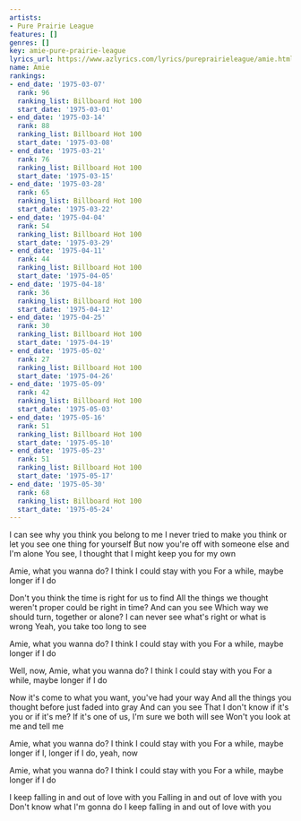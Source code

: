 ```yaml
---
artists:
- Pure Prairie League
features: []
genres: []
key: amie-pure-prairie-league
lyrics_url: https://www.azlyrics.com/lyrics/pureprairieleague/amie.html
name: Amie
rankings:
- end_date: '1975-03-07'
  rank: 96
  ranking_list: Billboard Hot 100
  start_date: '1975-03-01'
- end_date: '1975-03-14'
  rank: 88
  ranking_list: Billboard Hot 100
  start_date: '1975-03-08'
- end_date: '1975-03-21'
  rank: 76
  ranking_list: Billboard Hot 100
  start_date: '1975-03-15'
- end_date: '1975-03-28'
  rank: 65
  ranking_list: Billboard Hot 100
  start_date: '1975-03-22'
- end_date: '1975-04-04'
  rank: 54
  ranking_list: Billboard Hot 100
  start_date: '1975-03-29'
- end_date: '1975-04-11'
  rank: 44
  ranking_list: Billboard Hot 100
  start_date: '1975-04-05'
- end_date: '1975-04-18'
  rank: 36
  ranking_list: Billboard Hot 100
  start_date: '1975-04-12'
- end_date: '1975-04-25'
  rank: 30
  ranking_list: Billboard Hot 100
  start_date: '1975-04-19'
- end_date: '1975-05-02'
  rank: 27
  ranking_list: Billboard Hot 100
  start_date: '1975-04-26'
- end_date: '1975-05-09'
  rank: 42
  ranking_list: Billboard Hot 100
  start_date: '1975-05-03'
- end_date: '1975-05-16'
  rank: 51
  ranking_list: Billboard Hot 100
  start_date: '1975-05-10'
- end_date: '1975-05-23'
  rank: 51
  ranking_list: Billboard Hot 100
  start_date: '1975-05-17'
- end_date: '1975-05-30'
  rank: 68
  ranking_list: Billboard Hot 100
  start_date: '1975-05-24'
---
```


I can see why you think you belong to me
I never tried to make you think or let you see one thing for yourself
But now you're off with someone else and I'm alone
You see, I thought that I might keep you for my own

Amie, what you wanna do?
I think I could stay with you
For a while, maybe longer if I do

Don't you think the time is right for us to find
All the things we thought weren't proper could be right in time?
And can you see
Which way we should turn, together or alone?
I can never see what's right or what is wrong
Yeah, you take too long to see

Amie, what you wanna do?
I think I could stay with you
For a while, maybe longer if I do

Well, now, Amie, what you wanna do?
I think I could stay with you
For a while, maybe longer if I do

Now it's come to what you want, you've had your way
And all the things you thought before just faded into gray
And can you see
That I don't know if it's you or if it's me?
If it's one of us, I'm sure we both will see
Won't you look at me and tell me

Amie, what you wanna do?
I think I could stay with you
For a while, maybe longer if I, longer if I do, yeah, now

Amie, what you wanna do?
I think I could stay with you
For a while, maybe longer if I do

I keep falling in and out of love with you
Falling in and out of love with you
Don't know what I'm gonna do
I keep falling in and out of love with you



